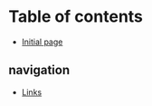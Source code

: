 # Table of contents

* [Initial page](README.md)

## navigation

* [Links](navigation/untitled.md)

